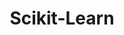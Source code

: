 ---
layout: toctree
title: Scikit-Learn
permalink: /blog/coding/python/frameworks/ml-dl-ds/sklearn/

enumerate_grand_children: true
---